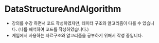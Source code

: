 ﻿# DataStructureAndAlgorithm
- 강의를 수강 하면서 코드 작성하였지만, 데이터 구조와 알고리즘이 다를 수 있습니다. (나름 해석하여 코드를 작성하였습니다.)
- 게임에서 사용하는 자료구조와 알고리즘을 공부하기 위해서 작성 중입니다.
